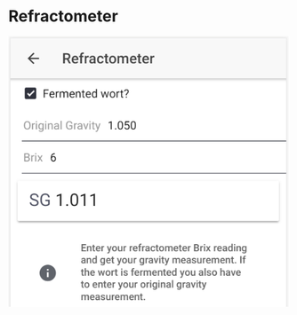 # Refractometer

![Convert Brix to SG, or calculate fermented SG based on OG and Brix reading](../.gitbook/assets/image%20%2848%29.png)




